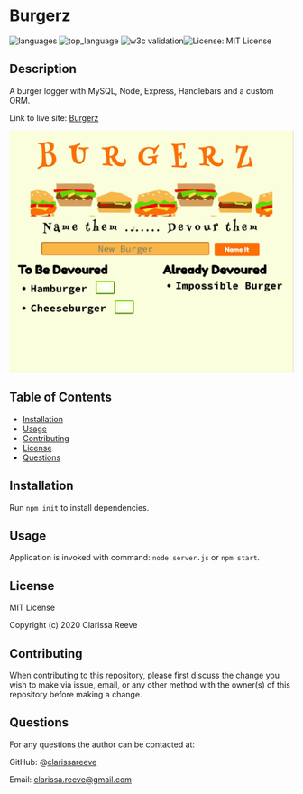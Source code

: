 # Burgerz

![languages](https://img.shields.io/github/languages/count/clarissareeve/Burgerz) ![top_language](https://img.shields.io/github/languages/top/clarissareeve/Burgerz) ![w3c validation](https://img.shields.io/w3c-validation/default?targetUrl=https%3A%2F%2Fshrouded-falls-53303.herokuapp.com%2F)![License: MIT License](https://img.shields.io/badge/License-MIT%20License-blue.svg)

## Description

A burger logger with MySQL, Node, Express, Handlebars and a custom ORM.

Link to live site: [Burgerz](https://shrouded-falls-53303.herokuapp.com/)

![Landing Page](public/assets/img/example.gif)

## Table of Contents

* [Installation](#installation)
* [Usage](#usage)
* [Contributing](#contributing)
* [License](#license)
* [Questions](#questions)

## Installation

Run `npm init` to install dependencies.

## Usage

Application is invoked with command: `node server.js` or `npm start`.

## License

MIT License

Copyright (c) 2020 Clarissa Reeve

## Contributing

When contributing to this repository, please first discuss the change you wish to make via issue, email, or any other method with the owner(s) of this repository before making a change.

## Questions

For any questions the author can be contacted at:

GitHub: @[clarissareeve](https://github.com/clarissareeve)

Email: clarissa.reeve@gmail.com
